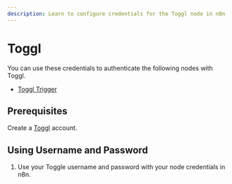 ```yaml
---
description: Learn to configure credentials for the Toggl node in n8n
---
```


# Toggl

You can use these credentials to authenticate the following nodes with Toggl.
- [Toggl Trigger](../../nodes-library/trigger-nodes/TogglTrigger/README.md)

## Prerequisites

Create a [Toggl](https://toggl.com/) account.

## Using Username and Password

1. Use your Toggle username and password with your node credentials in n8n.
